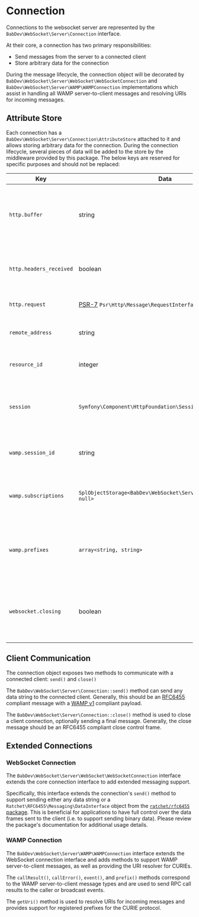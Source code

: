 # Connection

Connections to the websocket server are represented by the `BabDev\WebSocket\Server\Connection` interface.

At their core, a connection has two primary responsibilities:

- Send messages from the server to a connected client
- Store arbitrary data for the connection

During the message lifecycle, the connection object will be decorated by `BabDev\WebSocket\Server\WebSocket\WebSocketConnection` and `BabDev\WebSocket\Server\WAMP\WAMPConnection` implementations which assist in handling all WAMP server-to-client messages and resolving URIs for incoming messages.

## Attribute Store

Each connection has a `BabDev\WebSocket\Server\Connection\AttributeStore` attached to it and allows storing arbitrary data for the connection. During the connection lifecycle, several pieces of data will be added to the store by the middleware provided by this package. The below keys are reserved for specific purposes and should not be replaced:

| Key                     | Data                                                                            | Description                                                                                                                |
|-------------------------|---------------------------------------------------------------------------------|----------------------------------------------------------------------------------------------------------------------------|
| `http.buffer`           | string                                                                          | Temporary storage for the incoming HTTP request body (this buffer is cleared once the full body is received)               |
| `http.headers_received` | boolean                                                                         | Internal flag tracking whether the HTTP headers have been received and parsed                                              |
| `http.request`          | [PSR-7](https://www.php-fig.org/psr/psr-7/) `Psr\Http\Message\RequestInterface` | The fully parsed HTTP request body                                                                                         |
| `remote_address`        | string                                                                          | The remote address for the connected client, if available                                                                  |
| `resource_id`           | integer                                                                         | An identifier for the underlying connection resource                                                                       |
| `session`               | `Symfony\Component\HttpFoundation\Session\SessionInterface`                     | When using the session middleware, the session is initialized into a `SessionInterface` implementation                     |
| `wamp.session_id`       | string                                                                          | A unique, randomly generated, identifier for the connection                                                                |
| `wamp.subscriptions`    | `SplObjectStorage<BabDev\WebSocket\Server\WAMP\Topic, null>`                    | A list of topics (PubSub channels) that the connection is currently subscribed to                                          |
| `wamp.prefixes`         | `array<string, string>`                                                         | An associative array storing the list of prefixes for the connection, as configured by the "PREFIX" WAMP message           |
| `websocket.closing`     | boolean                                                                         | Internal flag tracking if the connection is being closed; once set to true, no further messages will be sent to the client |

## Client Communication

The connection object exposes two methods to communicate with a connected client: `send()` and `close()`

The `BabDev\WebSocket\Server\Connection::send()` method can send any data string to the connected client. Generally, this should be an [RFC6455](https://datatracker.ietf.org/doc/html/rfc6455) compliant message with a [WAMP v1](https://web.archive.org/web/20150419051041/http://wamp.ws/spec/wamp1/) compliant payload.

The `BabDev\WebSocket\Server\Connection::close()` method is used to close a client connection, optionally sending a final message. Generally, the close message should be an RFC6455 compliant close control frame.

## Extended Connections

### WebSocket Connection

The `BabDev\WebSocket\Server\WebSocket\WebSocketConnection` interface extends the core connection interface to add extended messaging support.

Specifically, this interface extends the connection's `send()` method to support sending either any data string or a `Ratchet\RFC6455\Messaging\DataInterface` object from the [`ratchet/rfc6455` package](https://github.com/ratchetphp/RFC6455). This is beneficial for applications to have full control over the data frames sent to the client (i.e. to support sending binary data). Please review the package's documentation for additional usage details.

### WAMP Connection

The `BabDev\WebSocket\Server\WAMP\WAMPConnection` interface extends the WebSocket connection interface and adds methods to support WAMP server-to-client messages, as well as providing the URI resolver for CURIEs.

The `callResult()`, `callError()`, `event()`, and `prefix()` methods correspond to the WAMP server-to-client message types and are used to send RPC call results to the caller or broadcast events.

The `getUri()` method is used to resolve URIs for incoming messages and provides support for registered prefixes for the CURIE protocol.

